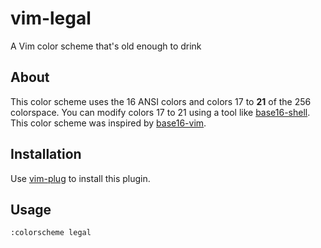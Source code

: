 # vim-legal
A Vim color scheme that's old enough to drink

## About

This color scheme uses the 16 ANSI colors and colors 17 to **21** of the 256 colorspace. You can modify colors 17 to 21 using a tool like [base16-shell](https://github.com/chriskempson/base16-shell). This color scheme was inspired by [base16-vim](https://github.com/chriskempson/base16-vim).

## Installation

Use [vim-plug](https://github.com/junegunn/vim-plug) to install this plugin.

## Usage

    :colorscheme legal
